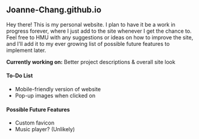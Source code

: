 ## Joanne-Chang.github.io

Hey there! This is my personal website. I plan to have it be a work in progress forever, where I just add to the site whenever I get the chance to. Feel free to HMU with any suggestions or ideas on how to improve the site, and I'll add it to my ever growing list of possible future features to implement later.

**Currently working on:** Better project descriptions & overall site look

#### To-Do List
* Mobile-friendly version of website
* Pop-up images when clicked on

#### Possible Future Features
* Custom favicon
* Music player? (Unlikely)
